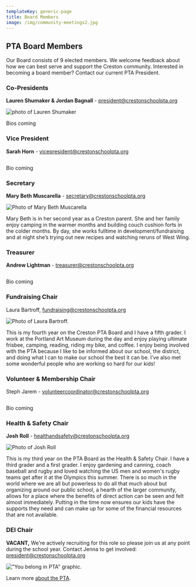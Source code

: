 ```yaml
---
templateKey: generic-page
title: Board Members
image: /img/community-meetings2.jpg
---
```

## **PTA Board Members**

Our Board consists of 9 elected members. We welcome feedback about how we can best serve and support the Creston community. Interested in becoming a board member? Contact our current PTA President.

### **Co-Presidents**

**Lauren Shumaker & Jordan Bagnall** - [president@crestonschoolpta.org](president@crestonschoolpta.org)

![photo of Lauren Shumaker](/img/img_9312.jpg "Lauren Shumaker")

Bios coming 

### **Vice President**

**Sarah Horn** - vicepresident@crestonschoolpta.org 

![]()

Bio coming 

### **Secretary**

**Mary Beth Muscarella** - secretary@crestonschoolpta.org  

![Photo of Mary Beth Muscarella](/img/img_0730.jpg)

<!--StartFragment-->

Mary Beth is in her second year as a Creston parent. She and her family enjoy camping in the warmer months and building couch cushion forts in the colder months. By day, she works fulltime in development/fundraising and at night she’s trying out new recipes and watching reruns of West Wing.

<!--EndFragment-->

### **Treasurer**

**Andrew Lightman** - treasurer@crestonschoolpta.org  

![]()

B﻿io coming

### **Fundraising Chair**

Laura Bartroff, fundraising@crestonschoolpta.org

![Photo of Laura Bartroff.](/img/img_5127.jpeg)

This is my fourth year on the Creston PTA Board and I have a fifth grader. I work at the Portland Art Museum during the day and enjoy playing ultimate frisbee, camping, reading, riding my bike, and coffee. I enjoy being involved with the PTA because I like to be informed about our school, the district, and doing what I can to make our school the best it can be. I’ve also met some wonderful people who are working so hard for our kids! 

### **Volunteer & Membership Chair**

Steph Jarem - volunteercoordinator@crestonschoolpta.org  

![]()

B﻿io coming 

### **Health & Safety Chair**

**Josh Roll** - healthandsafety@crestonschoolpta.org

![Photo of Josh Roll](/img/img_5128.jpeg)

This is my third year on the PTA Board as the Health & Safety Chair. I have a  third grader and a first  grader. I enjoy gardening and canning, coach baseball and rugby and loved watching the US men and women's rugby teams get after it at the Olympics this summer. There is so much in the world where we are all but powerless to do all that much about but organizing around our public school, a hearth of the larger community, allows for a place where the benefits of direct action can be seen and felt almost immediately. Putting in the time now ensures our kids have the supports they need and can make up for some of the financial resources that are not available. 

### **DEI Chair**

**VACANT,** We're actively recruiting for this role so please join us at any point during the school year. Contact Jenna to get involved: president@crestonschoolpta.org

!["You belong in PTA" graphic.](/img/pta-creates-supports-amplifies-tw.png)

Learn more [about the PTA](https://crestonschoolpta.org/about/about-creston-pta).
